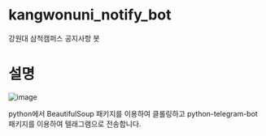# kangwonuni_notify_bot
강원대 삼척캠퍼스 공지사항 봇

# 설명
![image](https://user-images.githubusercontent.com/68237656/172329786-e463804e-cd0b-4dcd-b08f-acda29e15f88.png)

python에서 BeautifulSoup 패키지를 이용하여 클롤링하고 python-telegram-bot 패키지를 이용하여 텔래그램으로 전송합니다.
